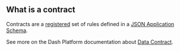 ## What is a contract 

Contracts are a [registered](/examples/publishing-a-new-contract.md) set of rules defined in a [JSON Application Schema](/getting-started/core-concepts#schemas).

See more on the Dash Platform documentation about [Data Contract](https://dashplatform.readme.io/docs/explanation-platform-protocol-data-contract).

